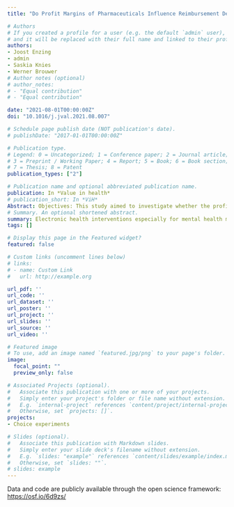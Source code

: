 ```yaml
---
title: "Do Profit Margins of Pharmaceuticals Influence Reimbursement Decisions? A Discrete Choice Experiment Among Dutch Healthcare Decision Makers"

# Authors
# If you created a profile for a user (e.g. the default `admin` user), write the username (folder name) here 
# and it will be replaced with their full name and linked to their profile.
authors:
- Joost Enzing
- admin
- Saskia Knies
- Werner Brouwer
# Author notes (optional)
# author_notes:
# - "Equal contribution"
# - "Equal contribution"

date: "2021-08-01T00:00:00Z"
doi: "10.1016/j.jval.2021.08.007"

# Schedule page publish date (NOT publication's date).
# publishDate: "2017-01-01T00:00:00Z"

# Publication type.
# Legend: 0 = Uncategorized; 1 = Conference paper; 2 = Journal article;
# 3 = Preprint / Working Paper; 4 = Report; 5 = Book; 6 = Book section;
# 7 = Thesis; 8 = Patent
publication_types: ["2"]

# Publication name and optional abbreviated publication name.
publication: In *Value in health*
# publication_short: In *ViH*
Abstract: Objectives: This study aimed to investigate whether the profit margins of pharmaceuticals would influence the outcome of reimbursement decisions within the Dutch policy context. Methods: We conducted a discrete choice experiment among 58 Dutch decision makers. In 20 choice sets, we asked respondents to indicate which of 2 pharmaceutical treatment options they would select for reimbursement. Options were described using 5 attributes (disease severity, incremental costs per quality-adjusted life-year, health gain, budget impact, and profit margin) with 3 levels each. Additionally, cognitive debriefing questions were presented, and for validation debriefing, interviews were conducted. Choice data were analyzed using mixed logit models, also to calculate marginal effects and choice probabilities. Results: Results indicated that the specified levels of profit margins significantly influenced choices made. Decision makers were less likely to reimburse a product with a higher profit margin. The relative importance of profit margins was lower than that of the included traditional health technology assessment criteria, but not negligible. When asked directly, 61% of respondents indicated that profit margin should play a role in reimbursement decision making, although concerns about feasibility and the connection to price negotiations were voiced. Conclusions: Our results suggest that if available to decision makers the profit margin of pharmaceutical products would influence reimbursement decisions within the Dutch policy context. Higher profit margins would reduce the likelihood of reimbursement. Whether adding profit margin as an additional, explicit criterion to the health technology assessment decision framework would be feasible and desirable is open to further exploration.
# Summary. An optional shortened abstract.
summary: Electronic health interventions especially for mental health may more and more provide valuable treatment possibilities. This paper attempted to measure preferences in the general German population and mental health users towards different attributes of potential electronic heath interventions, finding that blended care formats (i.e. a combination in-person and electronic means) would be most preferred.
tags: []

# Display this page in the Featured widget?
featured: false

# Custom links (uncomment lines below)
# links:
# - name: Custom Link
#   url: http://example.org

url_pdf: ''
url_code: ''
url_dataset: ''
url_poster: ''
url_project: ''
url_slides: ''
url_source: ''
url_video: ''

# Featured image
# To use, add an image named `featured.jpg/png` to your page's folder. 
image:
  focal_point: ""
  preview_only: false

# Associated Projects (optional).
#   Associate this publication with one or more of your projects.
#   Simply enter your project's folder or file name without extension.
#   E.g. `internal-project` references `content/project/internal-project/index.md`.
#   Otherwise, set `projects: []`.
projects:
- Choice experiments

# Slides (optional).
#   Associate this publication with Markdown slides.
#   Simply enter your slide deck's filename without extension.
#   E.g. `slides: "example"` references `content/slides/example/index.md`.
#   Otherwise, set `slides: ""`.
# slides: example
---
```


Data and code are publicly available through the open science framework:
https://osf.io/6d9zs/

